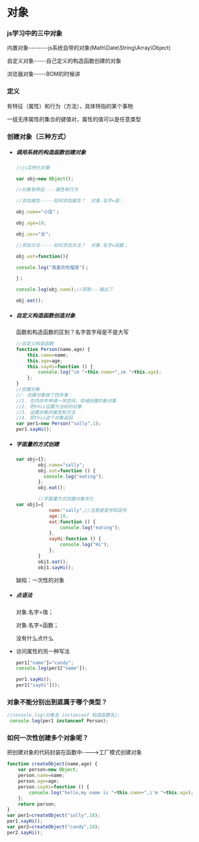 # 对象

### js学习中的三中对象

内置对象--------js系统自带的对象(Math\Date\String\Array\Object)

自定义对象-----自己定义的构造函数创建的对象

浏览器对象-----BOM的时候讲

### 定义

有特征（属性）和行为（方法），具体特指的某个事物

一组无序属性的集合的键值对，属性的值可以是任意类型

### 创建对象（三种方式）

- ##### 调用系统的构造函数创建对象

  ```js
  //js实例化对象
  
  var obj=new Object();
  
  //对象有特征----属性和行为
  
  //添加属性-----如何添加属性？  对象.名字=值；
  
  obj.name="小佳"；
  
  obj.age=18;
  
  obj.sex="女";
  
  //添加方法-----如何添加方法？  对象.名字=函数；
  
  obj.eat=function(){
  
  console.log("我喜欢吃榴莲")；
  
  }；
  
  console.log(obj.name);//获取---输出了
  
  obj.eat();
  
  
  ```

- ##### 自定义构造函数创造对象

  函数和构造函数的区别？名字首字母是不是大写

  ```js
  //自定义构造函数
  function Person(name,age) {
      this.name=name;
      this.age=age;
      this.sayHi=function () {
          console.log("im "+this.name+",im "+this.age);
      };
  }
  //创建对象
  //- 创建对象做了四件事：
  //1. 在内存中申请一块空间，存储创建的新对象
  //2. 把this设置为当前的对象
  //3. 设置对象的属性和方法
  //4. 把this这个对象返回
  var per1=new Person("sally",1);
  per1.sayHi();
  ```

- ##### 字面量的方式创建

  ```js
  var obj={};
          obj.name="sally";
          obj.eat=function () {
            console.log("eating");
          };
          obj.eat();
  
          //字面量方式创建对象优化
  var obj1={
              name:"sally",//注意是冒号和逗号
              age:18,
              eat:function () {
                  console.log("eating");
              },
              sayHi:function () {
                  console.log("Hi");
              };
          }
          obj1.eat();
          obj1.sayHi();
  ```

  缺陷：一次性的对象

- ##### 点语法

  对象.名字=值； 

  对象.名字=函数；

  没有什么点什么

- 访问属性的另一种写法

  ```js
  per1["name"]="candy";
  console.log(per1["name"]);
  
  per1.sayHi();
  per1["sayHi"]();
  ```

### 对象不能分别出到底属于哪个类型？

```js
//console.log(对象名 instanceof 构造函数名);
 console.log(per1 instanceof Person);
```

### 如何一次性创建多个对象呢？

把创建对象的代码封装在函数中---->工厂模式创建对象

```js
function createObject(name,age) {
    var person=new Object;
    person.name=name;
    person.age=age;
    person.sayHi=function () {
        console.log("hello,my name is "+this.name+",i'm "+this.age);
    };
    return person;
}
var per1=createObject("sally",18);
per1.sayHi();
var per2=createObject("candy",18);
per2.sayHi();
```


